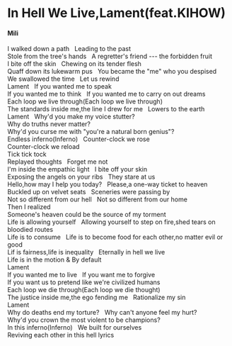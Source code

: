 # In Hell We Live,Lament(feat.KIHOW)
#### Mili
I walked down a path &nbsp; Leading to the past <br>
Stole from the tree's hands &nbsp; A regretter's friend --- the forbidden fruit <br>
I bite off the skin &nbsp; Chewing on its tender flesh <br>
Quaff down its lukewarm pus &nbsp; You became the "me" who you despised <br>
We swallowed the time &nbsp; Let us rewind <br>
Lament &nbsp; If you wanted me to speak <br>
If you wanted me to think &nbsp; If you wanted me to carry on out dreams <br>
Each loop we live through(Each loop we live through) <br>
The standards inside me,the line I drew for me &nbsp; Lowers to the earth <br>
Lament &nbsp; Why'd you make my voice stutter? <br>
Why do truths never matter? <br>
Why'd you curse me with "you're a natural born genius"? <br>
Endless inferno(Inferno) &nbsp; Counter-clock we rose <br>
Counter-clock we reload <br>
Tick tick tock <br>
Replayed thoughts &nbsp; Forget me not <br>
I'm inside the empathic light &nbsp; I bite off your skin <br>
Exposing the angels on your ribs &nbsp; They stare at  us <br>
Hello,how may I help you today? &nbsp; Please,a one-way ticket to heaven <br>
Buckled up on velvet seats &nbsp; Sceneries were passing by <br>
Not so different from our hell &nbsp; Not so different from our home <br>
Then I realized <br>
Someone's heaven could be the source of my torment <br>
Life is allowing yourself &nbsp; Allowing yourself to step on fire,shed tears on bloodied routes <br>
Life is to consume &nbsp; Life is to become food for each other,no matter evil or good <br>
Lif is fairness,life is inequality &nbsp; Eternally in hell we live <br>
Life is in the motion & By default <br>
Lament <br>
If you wanted me to live &nbsp; If you want me to forgive <br>
If you want us to pretend like we're civilized humans <br>
Each loop we die through(Each loop we die thought) <br>
The justice inside me,the ego fending me &nbsp; Rationalize my sin <br>
Lament <br>
Why do deaths end my torture? &nbsp; Why can't anyone feel my hurt? <br>
Why'd you crown the most violent to be champions? <br>
In this inferno(Inferno) &nbsp; We built for ourselves <br>
Reviving each other in this hell lyrics





